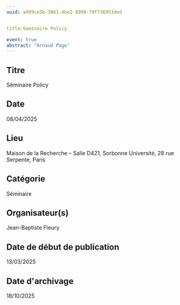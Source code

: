 ```yaml
---
uuid: a899ce5b-3861-4be2-8998-79f736953ded


title:Seminaire Policy

event: true
abstract: "Arnaud Page"
---
```



## Titre

 Séminaire Policy


## Date

 08/04/2025

## Lieu

 Maison de la Recherche –  Salle D421, Sorbonne Université, 28 rue Serpente, Paris

## Catégorie

 Séminaire

## Organisateur(s)
Jean-Baptiste Fleury


## Date de début de publication

 13/03/2025

## Date d'archivage

 18/10/2025
